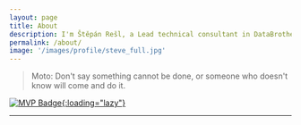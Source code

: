 ```yaml
---
layout: page
title: About
description: I'm Štěpán Rešl, a Lead technical consultant in DataBrothers. I'm Data Platform MVP and I'm passionate about Power BI, Azure Synapse and Azure SQL.
permalink: /about/
image: '/images/profile/steve_full.jpg'
---
```


> Moto: Don't say something cannot be done, or someone who doesn't know will come and do it.


[![MVP Badge]({{site.baseurl}}/images/infographic/mvp.jpg){:loading="lazy"}](https://mvp.microsoft.com/en-us/PublicProfile/5003801)

***